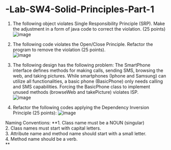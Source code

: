 # -Lab-SW4-Solid-Principles-Part-1
1. The following object violates Single Responsibility Principle (SRP). Make the adjustment in a form of java code to correct the violation. (25 points)  
![image](https://github.com/user-attachments/assets/f96c3577-9093-4628-8255-71039786eb5a)

2. The following code violates the Open/Close Principle.  Refactor the program to remove the violation (25 points).  
![image](https://github.com/user-attachments/assets/951dd0f3-e5c0-4551-bfee-d3673fc7e148)

3. The following design has the following problem:
The SmartPhone interface defines methods for making calls, sending SMS, browsing the web, and taking pictures.
While  smartphones (Iphone and Samsung) can utilize all functionalities, a basic phone (BasicPhone) only needs calling and SMS capabilities.
Forcing the BasicPhone class to implement unused methods (browseWeb and takePicture) violates ISP.  
![image](https://github.com/user-attachments/assets/9e01276e-917f-42c6-99ef-1ed36c7723be)

4. Refactor the following codes applying the Dependency Inversion Principle (25 points):
![image](https://github.com/user-attachments/assets/77f6dd87-a207-4d28-8f5b-c3ec6065671f)

Naming Conventions:
**1. Class name must be a NOUN (singular)  
2. Class names must start with capital letters.  
3. Attribute name and method name should start with a small letter.  
4. Method name should be a verb.  
**
